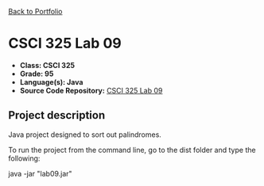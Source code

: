 [Back to Portfolio](./)

CSCI 325 Lab 09
===============

-   **Class: CSCI 325** 
-   **Grade: 95**
-   **Language(s): Java**
-   **Source Code Repository:** [CSCI 325 Lab 09](https://github.com/paulryanmc/325-lab09)  

## Project description

Java project designed to sort out palindromes.


To run the project from the command line, go to the dist folder and
type the following:

java -jar "lab09.jar" 
